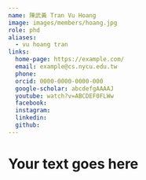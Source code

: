 ```yaml
---
name: 陳武黃 Tran Vu Hoang 
image: images/members/hoang.jpg 
role: phd
aliases:
  - vu hoang tran
links:
  home-page: https://example.com/
  email: example@cs.nycu.edu.tw
  phone: 
  orcid: 0000-0000-0000-000
  google-scholar: abcdefgAAAAJ
  youtube: watch?v=ABCDEF0FLWw
  facebook:
  instagram:
  linkedin:
  github:
---
```

# Your text goes here
